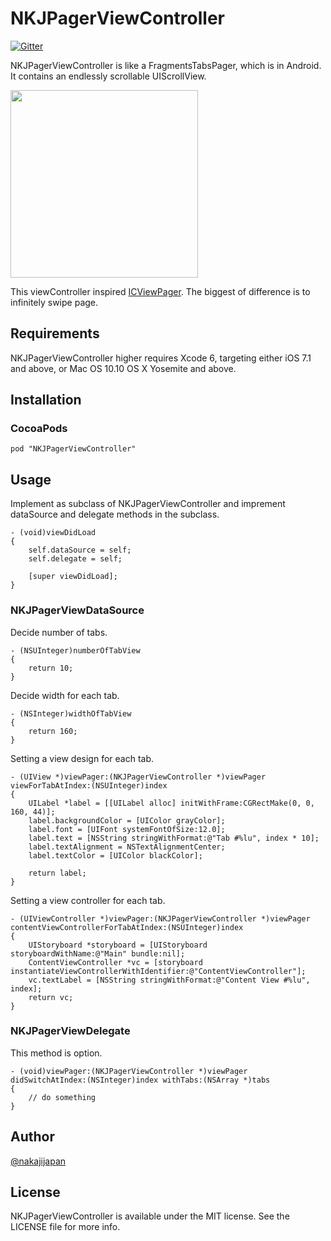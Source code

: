 # NKJPagerViewController

[![Gitter](https://badges.gitter.im/Join%20Chat.svg)](https://gitter.im/nakajijapan/NKJPagerViewController?utm_source=badge&utm_medium=badge&utm_campaign=pr-badge&utm_content=badge)

NKJPagerViewController is like a FragmentsTabsPager, which is in Android.
It contains an endlessly scrollable UIScrollView.

<img src="./swipe.gif" width="300" />

This viewController inspired [ICViewPager](https://github.com/iltercengiz/ICViewPager). The biggest of difference is to infinitely swipe page.

## Requirements

NKJPagerViewController higher requires Xcode 6, targeting either iOS 7.1 and above, or Mac OS 10.10 OS X Yosemite and above.

## Installation

### CocoaPods

```
pod "NKJPagerViewController"
```

## Usage

Implement as subclass of NKJPagerViewController and imprement dataSource and delegate methods in the subclass.

```
- (void)viewDidLoad
{
    self.dataSource = self;
    self.delegate = self;

    [super viewDidLoad];
}
```

### NKJPagerViewDataSource

Decide number of tabs.

```objc
- (NSUInteger)numberOfTabView
{
    return 10;
}
```

Decide width for each tab.

```
- (NSInteger)widthOfTabView
{
    return 160;
}
```

Setting a view design for each tab.

```objc
- (UIView *)viewPager:(NKJPagerViewController *)viewPager viewForTabAtIndex:(NSUInteger)index
{
    UILabel *label = [[UILabel alloc] initWithFrame:CGRectMake(0, 0, 160, 44)];
    label.backgroundColor = [UIColor grayColor];
    label.font = [UIFont systemFontOfSize:12.0];
    label.text = [NSString stringWithFormat:@"Tab #%lu", index * 10];
    label.textAlignment = NSTextAlignmentCenter;
    label.textColor = [UIColor blackColor];

    return label;
}
```

Setting a view controller for each tab.

```objc
- (UIViewController *)viewPager:(NKJPagerViewController *)viewPager contentViewControllerForTabAtIndex:(NSUInteger)index
{
    UIStoryboard *storyboard = [UIStoryboard storyboardWithName:@"Main" bundle:nil];
    ContentViewController *vc = [storyboard instantiateViewControllerWithIdentifier:@"ContentViewController"];
    vc.textLabel = [NSString stringWithFormat:@"Content View #%lu", index];
    return vc;
}
```

### NKJPagerViewDelegate

This method is option.

```objc
- (void)viewPager:(NKJPagerViewController *)viewPager didSwitchAtIndex:(NSInteger)index withTabs:(NSArray *)tabs
{
    // do something
}
```


## Author

[@nakajijapan](https://twitter.com/nakajijapan)


## License

NKJPagerViewController is available under the MIT license. See the LICENSE file for more info.
